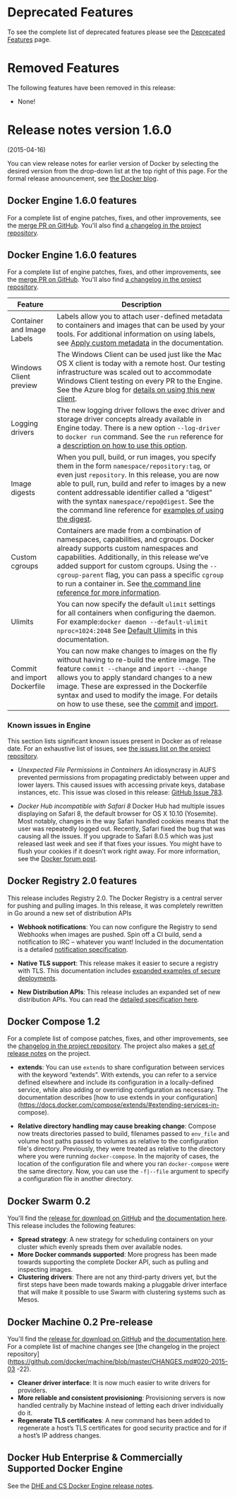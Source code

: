 <!--[metadata]>
+++
draft=true
title = "Docker Engine"
description = "Release notes for Docker 1.x."
keywords = ["docker, documentation, about, technology, understanding,  release"]
[menu.main]
parent = "smn_release_notes"
+++
<![end-metadata]-->

# Deprecated Features

To see the complete list of deprecated features please see the
[Deprecated Features](deprecated) page.

# Removed Features

The following features have been removed in this release:

* None!

# Release notes version 1.6.0
(2015-04-16)

You can view release notes for earlier version of Docker by selecting the
desired version from the drop-down list at the top right of this page. For the
formal release announcement, see [the Docker
blog](https://blog.docker.com/2015/04/docker-release-1-6/).



## Docker Engine 1.6.0 features

For a complete list of engine patches, fixes, and other improvements, see the
[merge PR on GitHub](https://github.com/docker/docker/pull/11635). You'll also
find [a changelog in the project
repository](https://github.com/docker/docker/blob/master/CHANGELOG.md).

## Docker Engine 1.6.0 features

For a complete list of engine patches, fixes, and other improvements, see the
[merge PR on GitHub](https://github.com/docker/docker/pull/11635). You'll also
find [a changelog in the project
repository](https://github.com/docker/docker/blob/master/CHANGELOG.md).


| Feature                      | Description                                                                                                                                                                                                                                                                                                                                                                                                                                                        |
|------------------------------|-----------------------------------------------------------------------------------------------------------------------------------------------------------------------------------------------------------------------------------------------------------------------------------------------------------------------------------------------------------------------------------------------------------------------------------------------------------------|
| Container and Image Labels   | Labels allow you to attach user-defined metadata to containers and images that can be used by your tools. For additional information on using labels, see [Apply custom metadata](https://docs.docker.com/userguide/labels-custom-metadata/#add-labels-to-images-the-label-instruction) in the documentation.                                                                                                                                                    |
| Windows Client preview       | The Windows Client can be used just like the Mac OS X client is today with a remote host. Our testing infrastructure was scaled out to accommodate Windows Client testing on every PR to the Engine. See the Azure blog for [details on using this new client](http://azure.microsoft.com/blog/2015/04/16/docker-client-for-windows-is-now-available).                                                                                                           |
| Logging drivers              | The new logging driver follows the exec driver and storage driver concepts already available in Engine today. There is a new option `--log-driver` to `docker run` command. See the `run` reference for a [description on how to use this option](https://docs.docker.com/reference/run/#logging-drivers-log-driver).                                                                                                                                            |
| Image digests                | When you pull, build, or run images, you specify them in the form `namespace/repository:tag`, or even just `repository`. In this release, you are now able to pull, run, build and refer to images by a new content addressable identifier called a “digest” with the syntax `namespace/repo@digest`. See the the command line reference for [examples of using the digest](https://docs.docker.com/reference/commandline/cli/#listing-image-digests).           |
| Custom cgroups               | Containers are made from a combination of namespaces, capabilities, and cgroups. Docker already supports custom namespaces and capabilities. Additionally, in this release we’ve added support for custom cgroups. Using the `--cgroup-parent` flag, you can pass a specific `cgroup` to run a container in. See [the command line reference for more information](https://docs.docker.com/reference/commandline/cli/#create).                                   |
| Ulimits                      | You can now specify the default `ulimit` settings for all containers when configuring the daemon. For example:`docker daemon --default-ulimit nproc=1024:2048` See [Default Ulimits](https://docs.docker.com/reference/commandline/cli/#default-ulimits) in this documentation.                                                                                                                                                                                   |
| Commit and import Dockerfile | You can now make changes to images on the fly without having to re-build the entire image. The feature `commit --change` and `import --change` allows you to apply standard changes to a new image. These are expressed in the Dockerfile syntax and used to modify the image. For details on how to use these, see the [commit](https://docs.docker.com/reference/commandline/cli/#commit) and [import](https://docs.docker.com/reference/commandline/cli/#import). |

### Known issues in Engine

This section lists significant known issues present in Docker as of release date.
For an exhaustive list of issues, see [the issues list on the project
repository](https://github.com/docker/docker/issues/).

* *Unexpected File Permissions in Containers*
An idiosyncrasy in AUFS prevented permissions from propagating predictably
between upper and lower layers. This caused issues with accessing private
keys, database instances, etc.  This issue was closed in this release:
[GitHub Issue 783](https://github.com/docker/docker/issues/783).


* *Docker Hub incompatible with Safari 8*
Docker Hub had multiple issues displaying on Safari 8, the default browser for
OS X 10.10 (Yosemite).  Most notably, changes in the way Safari handled cookies
means that the user was repeatedly logged out.
Recently, Safari fixed the bug that was causing all the issues. If you upgrade
to Safari 8.0.5 which was just released last week and see if that fixes your
issues. You might have to flush your cookies if it doesn't work right away.
For more information, see the [Docker forum
post](https://forums.docker.com/t/new-safari-in-yosemite-issue/300).

## Docker Registry 2.0 features

This release includes Registry 2.0. The Docker Registry is a central server for
pushing and pulling images. In this release, it was completely rewritten in Go
around a new set of distribution APIs

- **Webhook notifications**: You can now configure the Registry to send Webhooks
when images are pushed. Spin off a CI build, send a notification to IRC –
whatever you want! Included in the documentation is a detailed [notification
specification](https://docs.docker.com/registry/notifications/).

- **Native TLS support**: This release makes it easier to secure a registry with
TLS.  This documentation includes [expanded examples of secure
deployments](https://docs.docker.com/registry/deploying/).

- **New Distribution APIs**: This release includes an expanded set of new
distribution APIs. You can read the [detailed specification
here](https://docs.docker.com/registry/spec/api/).


## Docker Compose 1.2

For a complete list of compose patches, fixes, and other improvements, see the
[changelog in the project
repository](https://github.com/docker/compose/blob/master/CHANGES.md). The
project also makes a [set of release
notes](https://github.com/docker/compose/releases/tag/1.2.0) on the project.

- **extends**:  You can use `extends` to share configuration between services
with the keyword “extends”. With extends, you can refer to a service defined
elsewhere and include its configuration in a locally-defined service, while also
adding or overriding configuration as necessary. The documentation describes
[how to use extends in your
configuration](https://docs.docker.com/compose/extends/#extending-services-in-
compose).

- **Relative directory handling may cause breaking change**: Compose now treats
directories passed to build, filenames passed to `env_file` and volume host
paths passed to volumes as relative to the configuration file's directory.
Previously, they were treated as relative to the directory where you were
running `docker-compose`. In the majority of cases, the location of the
configuration file and where you ran `docker-compose` were the same directory.
Now, you can use the `-f|--file` argument to specify a configuration file in
another directory. 


## Docker Swarm 0.2

You'll find the [release for download on
GitHub](https://github.com/docker/swarm/releases/tag/v0.2.0) and [the
documentation here](https://docs.docker.com/swarm/).  This release includes the
following features:

- **Spread strategy**: A new strategy for scheduling containers on your cluster
which evenly spreads them over available nodes.
- **More Docker commands supported**: More progress has been made towards
supporting the complete Docker API, such as pulling and inspecting images.
- **Clustering drivers**: There are not any third-party drivers yet, but the
first steps have been made towards making a pluggable driver interface that will
make it possible to use Swarm with clustering systems such as Mesos.


## Docker Machine 0.2 Pre-release

You'll find the [release for download on
GitHub](https://github.com/docker/machine/releases) and [the documentation
here](https://docs.docker.com/machine/).  For a complete list of machine changes
see [the changelog in the project
repository](https://github.com/docker/machine/blob/master/CHANGES.md#020-2015-03
-22).

- **Cleaner driver interface**: It is now much easier to write drivers for providers.
- **More reliable and consistent provisioning**: Provisioning servers is now
handled centrally by Machine instead of letting each driver individually do it.
- **Regenerate TLS certificates**: A new command has been added to regenerate a
host’s TLS certificates for good security practice and for if a host’s IP
address changes. 

## Docker Hub Enterprise & Commercially Supported Docker Engine

See the [DHE and CS Docker Engine release notes](docker-hub-enterprise/release-notes.md).
